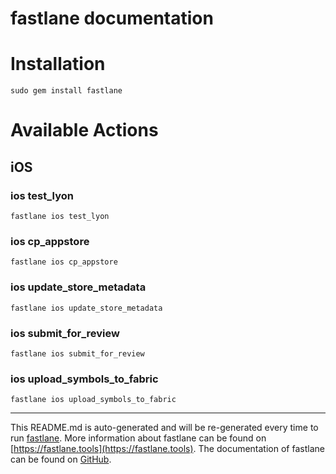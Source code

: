 fastlane documentation
================
# Installation
```
sudo gem install fastlane
```
# Available Actions
## iOS
### ios test_lyon
```
fastlane ios test_lyon
```

### ios cp_appstore
```
fastlane ios cp_appstore
```

### ios update_store_metadata
```
fastlane ios update_store_metadata
```

### ios submit_for_review
```
fastlane ios submit_for_review
```

### ios upload_symbols_to_fabric
```
fastlane ios upload_symbols_to_fabric
```


----

This README.md is auto-generated and will be re-generated every time to run [fastlane](https://fastlane.tools).
More information about fastlane can be found on [https://fastlane.tools](https://fastlane.tools).
The documentation of fastlane can be found on [GitHub](https://github.com/fastlane/fastlane/tree/master/fastlane).